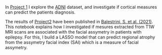 In [Project 1](https://github.com/Seymour22/Exploratory-analysis/blob/main/Project%201%20Exploring%20if%20changes%20in%20cortical%20structures%20predict%20diagnosis%20in%20the%20ADNI%20dataset.ipynb) I explore the [ADNI](https://adni.loni.usc.edu/) dataset, and investigate if cortical measures can predict the patients diagnosis.


The results of [Project2](https://github.com/Seymour22/Exploratory-analysis/blob/main/Project%202%20Investigating%20the%20impact%20brain%20atrophy%20has%20on%20facial%20assemetry.ipynb) have been published in [Balestrini, S. et al. (2021)](https://www.ncbi.nlm.nih.gov/pmc/articles/PMC8244637/). This notebook explains how I investigated if mesures extracted from T1W MRI scans are associated with the facial assymetry in patients with epilepsy. For this, I build a LASSO model that can predict regional atrophy from the assymetry facial index (SAI) which is a measure of facial assymetry.



